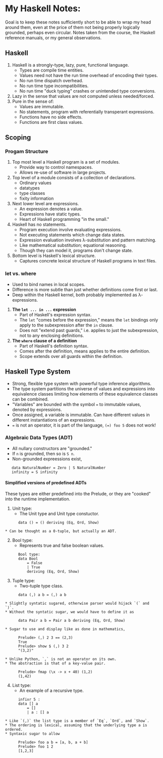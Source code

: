 # My Haskell Notes:
Goal is to keep these notes sufficiently short to be able to wrap my head
around them, even at the price of them not being properly logically
grounded, perhaps even circular.  Notes taken from the course, the
Haskell reference manuals, or my general observations.

## Haskell
1. Haskell is a strongly-type, lazy, pure, functional language.
    * Types are compile time entities.
    * Values need not have the run time overhead of encoding their types.
    * No run time dispatch overhead.
    * No run time type incompatibilities.
    * No run time "duck typing" crashes or unintended type conversions.
2. Lazy in the sense that values are not computed unless needed/forced.
3. Pure in the sense of:
    * Values are immutable.
    * No statements, program with referentially transperant expressions.
    * Functions have no side effects.
    * Functions are first class values.

## Scoping
### Progam Structure
1. Top most level a Haskell program is a set of modules.
    * Provide way to control namespaces.
    * Allows re-use of software in large projects.
2. Top level of a module consists of a collection of declarations.
    * Ordinary values
    * datatypes
    * type classes
    * fixity information
3. Next lower level are expressions.
    * An expression denotes a value.
    * Expressions have static types.
    * Heart of Haskell programming "in the small."
4. Haskell has no statements.
    * Program execution involve evaluating expressions.
    * Not executing statements which change data states.
    * Expression evaluation involves λ-substitution and pattern matching.
    * Like mathematical substitution; equational reasoning.
    * Though they can model it, programs don't change state.
5. Bottom level is Haskell's lexical structure.
    * Captures concrete lexical structure of Haskell programs in text files.

### let vs. where
* Used to bind names in local scopes.
* Difference is more subtle than just whether definitions come first or last.
* Deep within the Haskell kernel, both probably implemented as λ-expressions.
1. **The `let ... in ...` expression**
    * Part of Haskell's expression syntax.
    * The `let` "comes before the expression," means the `let` bindings only
      apply to the subexpression after the `in` clause.
    * Does not "extend past guards," i.e. applies to just the subexpression, 
      not to any enclosing definitions.
2. **The `where` clause of a definition**
    * Part of Haskell's definition syntax.
    * Comes after the definition, means applies to the entire definition.
    * Scope extends over all guards within the definition.

## Haskell Type System
* Strong, flexible type system with powerful type inference algorithms.
* The type system partitions the universe of values and expressions into
  equivalence classes limiting how elements of these equivalence classes
  can be combined.
* "Variables" are bounded with the symbol `=` to immutable values, denoted
  by expressions.
* Once assigned, a variable is immutable.  Can have different values in
  different instantiations of an expressions.
* `=` is not an operator, it is part of the language, `(=) foo 5` does not work!

### Algebraic Data Types (ADT)
* All nullary constructors are "grounded."
* If `n` is grounded, then so is `S n`.
* Non-grounded expreessions exist,
```
   data NaturalNumber = Zero | S NaturalNumber
   infinity = S infinity
```

#### Simplified versions of predefined ADTs
These types are either predefined into the Prelude, or they are "cooked"
into the runtime implementation.

1. Unit type:
    * The Unit type and Unit type constuctor.
```
      data () = () deriving (Eq, Ord, Show)
```
    * Can be thought as a 0-tuple, but actually an ADT.

2. Bool type:
    * Represents true and false boolean values.
```
      Bool type:
      data Bool
          = False
          | True
          deriving (Eq, Ord, Show)
```
3. Tuple type:
    * Two-tuple type class.
```
      data (,) a b = (,) a b
```
    * Slightly syntatic sugared, otherwise parser would hijack `(` and `)`.
    * Without the syntatic sugar, we would have to define it as
```
      data Pair a b = Pair a b deriving (Eq, Ord, Show)
```
    * Sugar to use and display like as done in mathematics,
```
      Prelude> (,) 2 3 == (2,3)
      True
      Prelude> show $ (,) 3 2
      "(3,2)"
```
    * Unlike Python, `,` is not an operator on its own. 
    * The abstraction is that of a key-value pair.
```
      Prelude> fmap (\x -> x + 40) (1,2)
      (1,42)
```
4. List type:
    * An example of a recursive type.
```
      infixr 5 :
      data [] a
          = []
          | a : [] a
```
    * Like `(,)` the list type is a member of `Eq`, `Ord`, and `Show`.
    * The ordering is lexical, assuming that the underlying type a is ordered.
    * Syntaxic sugar to allow
```
      Prelude> foo a b = [a, b, a + b]
      Prelude> foo 1 2
      [1,2,3]
```
